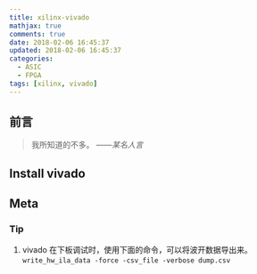 ```yaml
---
title: xilinx-vivado
mathjax: true
comments: true
date: 2018-02-06 16:45:37
updated: 2018-02-06 16:45:37
categories:
  - ASIC
  - FPGA
tags: [xilinx, vivado]
---
```


## 前言

> 我所知道的不多。
> ——*某名人言*

## Install vivado

## Meta
### Tip
1. vivado 在下板调试时，使用下面的命令，可以将波开数据导出来。
  `write_hw_ila_data -force -csv_file -verbose dump.csv`
